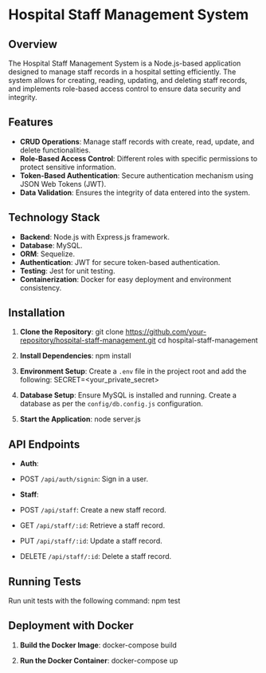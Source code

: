 # Hospital Staff Management System

## Overview

The Hospital Staff Management System is a Node.js-based application designed to manage staff records in a hospital setting efficiently. The system allows for creating, reading, updating, and deleting staff records, and implements role-based access control to ensure data security and integrity.

## Features

- **CRUD Operations**: Manage staff records with create, read, update, and delete functionalities.
- **Role-Based Access Control**: Different roles with specific permissions to protect sensitive information.
- **Token-Based Authentication**: Secure authentication mechanism using JSON Web Tokens (JWT).
- **Data Validation**: Ensures the integrity of data entered into the system.

## Technology Stack

- **Backend**: Node.js with Express.js framework.
- **Database**: MySQL.
- **ORM**: Sequelize.
- **Authentication**: JWT for secure token-based authentication.
- **Testing**: Jest for unit testing.
- **Containerization**: Docker for easy deployment and environment consistency.

## Installation

1. **Clone the Repository**:
    git clone https://github.com/your-repository/hospital-staff-management.git
    cd hospital-staff-management

2. **Install Dependencies**:
    npm install

3. **Environment Setup**:
    Create a `.env` file in the project root and add the following:
    SECRET=<your_private_secret>

4. **Database Setup**:
    Ensure MySQL is installed and running. Create a database as per the `config/db.config.js` configuration.

5. **Start the Application**:
    node server.js


## API Endpoints

- **Auth**:
- POST `/api/auth/signin`: Sign in a user.

- **Staff**:
- POST `/api/staff`: Create a new staff record.
- GET `/api/staff/:id`: Retrieve a staff record.
- PUT `/api/staff/:id`: Update a staff record.
- DELETE `/api/staff/:id`: Delete a staff record.

## Running Tests

Run unit tests with the following command: npm test


## Deployment with Docker

1. **Build the Docker Image**: docker-compose build

2. **Run the Docker Container**: docker-compose up 

